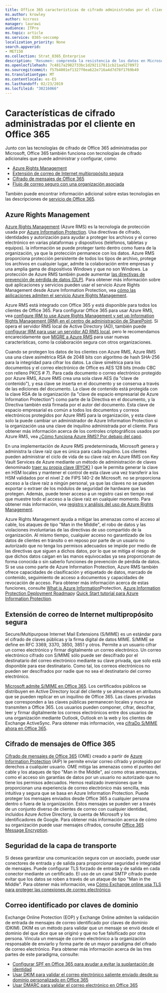 ```yaml
---
title: Office 365 características de cifrado administradas por el cliente
ms.author: krowley
author: kccross
manager: laurawi
audience: ITPro
ms.topic: article
ms.service: O365-seccomp
localization_priority: None
search.appverid:
- MET150
ms.collection: Strat_O365_Enterprise
description: 'Resumen: comprenda la resistencia de los datos en Microsoft Office 365.'
ms.openlocfilehash: 7c4817a2982733bc1d292117811cb21aa5278972
ms.sourcegitcommit: f57b4001ef1327f0ea622e716a4d7d78f1769b49
ms.translationtype: MT
ms.contentlocale: es-ES
ms.lasthandoff: 02/23/2019
ms.locfileid: "30216066"
---
```

# <a name="customer-managed-encryption-features-in-office-365"></a>Características de cifrado administradas por el cliente en Office 365

Junto con las tecnologías de cifrado de Office 365 administradas por Microsoft, Office 365 también funciona con tecnologías de cifrado adicionales que puede administrar y configurar, como:
- [Azure Rights Management](https://docs.microsoft.com/azure/information-protection/what-is-azure-rms)
- [Extensión de correo de Internet multipropósito segura](http://blogs.technet.com/b/exchange/archive/2014/12/15/how-to-configure-s-mime-in-office-365.aspx)
- [Cifrado de mensajes de Office 365](http://products.office.com/en-us/exchange/office-365-message-encryption)
- [Flujo de correo seguro con una organización asociada](https://docs.microsoft.com/exchange/mail-flow-best-practices/use-connectors-to-configure-mail-flow/set-up-connectors-for-secure-mail-flow-with-a-partner)

También puede encontrar información adicional sobre estas tecnologías en las descripciones de [servicio de Office 365](https://technet.microsoft.com/en-us/library/office-365-service-descriptions.aspx).

## <a name="azure-rights-management"></a>Azure Rights Management
[Azure Rights Management](https://docs.microsoft.com/azure/information-protection/what-is-azure-rms) (Azure RMS) es la tecnología de protección usada por [Azure Information Protection](https://docs.microsoft.com/information-protection/understand-explore/what-is-information-protection). Usa directivas de cifrado, identidades y autorización para ayudar a proteger los archivos y el correo electrónico en varias plataformas y dispositivos (teléfonos, tabletas y equipos). la información se puede proteger tanto dentro como fuera de la organización, ya que la protección permanece con los datos. Azure RMS proporciona protección persistente de todos los tipos de archivo, protege los archivos en cualquier lugar, admite la colaboración entre empresas y una amplia gama de dispositivos Windows y que no son Windows. La protección de Azure RMS también puede aumentar [las directivas de prevención de pérdida de datos (DLP)](https://docs.microsoft.com/exchange/security-and-compliance/data-loss-prevention/data-loss-prevention). Para obtener más información sobre qué aplicaciones y servicios pueden usar el servicio Azure Rights Management desde Azure Information Protection, vea [cómo las aplicaciones admiten el servicio Azure Rights Management](https://docs.microsoft.com/information-protection/understand-explore/applications-support).

Azure RMS está integrado con Office 365 y está disponible para todos los clientes de Office 365. Para configurar Office 365 para usar Azure RMS, vea [configure IRM to use Azure Rights Management y set up Information Rights Management (IRM) en el centro de administración de SharePoint](https://technet.microsoft.com/en-us/library/dn151475(v=exchg.150).aspx). Si opera el servidor RMS local de Active Directory (AD), también puede [configurar IRM para usar un servidor AD RMS local](https://docs.microsoft.com/office365/SecurityCompliance/configure-irm-to-use-an-on-premises-ad-rms-server), pero le recomendamos encarecidamente que [MIGRE a Azure RMS](https://docs.microsoft.com/azure/information-protection/migrate-from-ad-rms-to-azure-rms) para usar nuevas características, como la colaboración segura con otros organizaciones.

Cuando se protegen los datos de los clientes con Azure RMS, Azure RMS usa una clave asimétrica RSA de 2048 bits con algoritmo de hash SHA-256 para la integridad para cifrar los datos. La clave simétrica para los documentos y el correo electrónico de Office es AES 128 bits (modo CBC con relleno PKCS # 7). Para cada documento o correo electrónico protegido por Azure RMS, Azure RMS crea una sola clave AES (la "clave de contenido"), y esa clave se inserta en el documento y se conserva a través de las ediciones del documento. La clave de contenido está protegida con la clave RSA de la organización (la "clave de espacio empresarial de Azure Information Protection") como parte de la Directiva en el documento, y la Directiva también está firmada por el autor del documento. Esta clave de espacio empresarial es común a todos los documentos y correos electrónicos protegidos por Azure RMS para la organización, y esta clave solo la puede cambiar un administrador de Azure Information Protection si la organización usa una clave de inquilino administrada por el cliente. Para obtener más información acerca de los controles criptográficos usados por Azure RMS, vea [¿Cómo funciona Azure RMS? Por debajo del capó](https://docs.microsoft.com/information-protection/understand-explore/how-does-it-work).

En una implementación de Azure RMS predeterminada, Microsoft genera y administra la clave raíz que es única para cada inquilino. Los clientes pueden administrar el ciclo de vida de su clave raíz en Azure RMS con Key Vault Services de Azure mediante un método de administración de claves denominado [traer su propia clave (BYOK)](https://docs.microsoft.com/azure/information-protection/plan-implement-tenant-key) ) que le permita generar la clave en HSM locales y mantener el control de esta clave una vez transferir a los HSM validados por el nivel 2 de FIPS 140-2 de Microsoft. no se proporciona acceso a la clave raíz a ningún personal, ya que las claves no se pueden exportar o extraer de los módulos de seguridad de hardware que las protegen. Además, puede tener acceso a un registro casi en tiempo real que muestre todo el acceso a la clave raíz en cualquier momento. Para obtener más información, vea [registro y análisis del uso de Azure Rights Management](https://docs.microsoft.com/azure/information-protection/log-analyze-usage).

Azure Rights Management ayuda a mitigar las amenazas como el acceso al cable, los ataques de tipo "Man in the Middle", el robo de datos y las violaciones involuntarias de las directivas de uso compartido de la organización. Al mismo tiempo, cualquier acceso no garantizado de los datos de clientes en tránsito o en reposo por parte de un usuario no autorizado que no tenga los permisos adecuados se impide por medio de las directivas que siguen a dichos datos, por lo que se mitiga el riesgo de que dichos datos caigan en las manos equivocadas ya sea proporcionan de forma conocida o sin saberlo funciones de prevención de pérdida de datos. Si se usa como parte de Azure Information Protection, Azure RMS también ofrece capacidades de clasificación y etiquetado de datos, marcado de contenido, seguimiento de acceso a documentos y capacidades de revocación de acceso. Para obtener más información acerca de estas funciones, consulte [What is Azure Information](https://docs.microsoft.com/information-protection/understand-explore/what-is-information-protection)Protection, [Azure Information Protection Deployment Roadmap](https://docs.microsoft.com/information-protection/plan-design/deployment-roadmap)y [Quick Start tutorial para Azure Information Protection](https://docs.microsoft.com/information-protection/get-started/infoprotect-quick-start-tutorial).

## <a name="secure-multipurpose-internet-mail-extension"></a>Extensión de correo de Internet multipropósito segura
Secure/Multipurpose Internet Mail Extensions (S/MIME) es un estándar para el cifrado de claves públicas y la firma digital de datos MIME. S/MIME se define en RFC 3369, 3370, 3850, 3851 y otros. Permite a un usuario cifrar un correo electrónico y firmar digitalmente un correo electrónico. Un correo electrónico cifrado con S/MIME sólo puede ser descifrado por el destinatario del correo electrónico mediante su clave privada, que solo está disponible para ese destinatario. Como tal, los correos electrónicos no pueden ser descifrados por nadie que no sea el destinatario del correo electrónico.

[Microsoft admite S/MIME en Office 365](http://blogs.technet.com/b/exchange/archive/2014/12/15/how-to-configure-s-mime-in-office-365.aspx). Los certificados públicos se distribuyen en Active Directory local del cliente y se almacenan en atributos que se pueden replicar en un inquilino de Office 365. Las claves privadas que corresponden a las claves públicas permanecen locales y nunca se transmiten a Office 365. Los usuarios pueden componer, cifrar, descifrar, leer y firmar digitalmente los correos electrónicos entre dos usuarios de una organización mediante Outlook, Outlook en la web y los clientes de Exchange ActiveSync. Para obtener más información, vea [cifraDo S/MIME ahora en Office 365](http://blogs.office.com/2014/02/26/smime-encryption-now-in-office-365/).

## <a name="office-365-message-encryption"></a>Cifrado de mensajes de Office 365
[Cifrado de mensajes de Office 365](https://products.office.com/en-us/exchange/office-365-message-encryption) (OME) creado a partir de [Azure Information Protection](https://docs.microsoft.com/information-protection/understand-explore/what-is-information-protection) (AIP) le permite enviar correo cifrado y protegido por derechos a cualquier usuario. OME mitiga las amenazas como el punteo del cable y los ataques de tipo "Man in the Middle", así como otras amenazas, como el acceso sin garantías de datos por un usuario no autorizado que no tiene los permisos adecuados. Hemos realizado inversiones que le proporcionan una experiencia de correo electrónico más sencilla, más intuitiva y segura que se basa en Azure Information Protection. Puede proteger los mensajes enviados desde Office 365 a cualquier persona dentro o fuera de la organización. Estos mensajes se pueden ver a través de un conjunto diverso de clientes de correo con cualquier identidad, incluidos Azure Active Directory, la cuenta de Microsoft y los identificadores de Google. Para obtener más información acerca de cómo su organización puede usar mensajes cifrados, consulte [Office 365 Message Encryption](https://support.office.com/article/F87CB016-7876-4317-AE3C-9169B311FF8A).

## <a name="transport-layer-security"></a>Seguridad de la capa de transporte
Si desea garantizar una comunicación segura con un asociado, puede usar conectores de entrada y de salida para proporcionar seguridad e integridad de mensajes. Puede configurar TLS forzado de entrada y de salida en cada conector mediante un certificado. El uso de un canal SMTP cifrado puede evitar que los datos se roben a través de un ataque de tipo "Man in the Middle". Para obtener más información, vea [Cómo Exchange online usa TLS para proteger las conexiones de correo electrónico](https://support.office.com/article/How-Exchange-Online-uses-TLS-to-secure-email-connections-in-Office-365-4CDE0CDA-3430-4DC0-B489-F2C0736C929F).

## <a name="domain-keys-identified-mail"></a>Correo identificado por claves de dominio
Exchange Online Protection (EOP) y Exchange Online admiten la validación de entrada de mensajes de correo identificado por claves de dominio (DKIM). DKIM es un método para validar que un mensaje se envió desde el dominio del que dice que se originó y que no fue falsificado por otra persona. Vincula un mensaje de correo electrónico a la organización responsable de enviarlo y forma parte de un mayor paradigma del cifrado de correo electrónico. Para obtener más información acerca de las tres partes de este paradigma, consulte:
- [Configurar SPF en Office 365 para ayudar a evitar la suplantación de identidad](https://docs.microsoft.com/office365/SecurityCompliance/set-up-spf-in-office-365-to-help-prevent-spoofing)
- [Usar DKIM para validar el correo electrónico saliente enviado desde su dominio personalizado en Office 365](https://docs.microsoft.com/office365/SecurityCompliance/use-dkim-to-validate-outbound-email)
- [Usar DMARC para validar el correo electrónico en Office 365](https://https://docs.microsoft.com/office365/SecurityCompliance/use-dmarc-to-validate-email)
